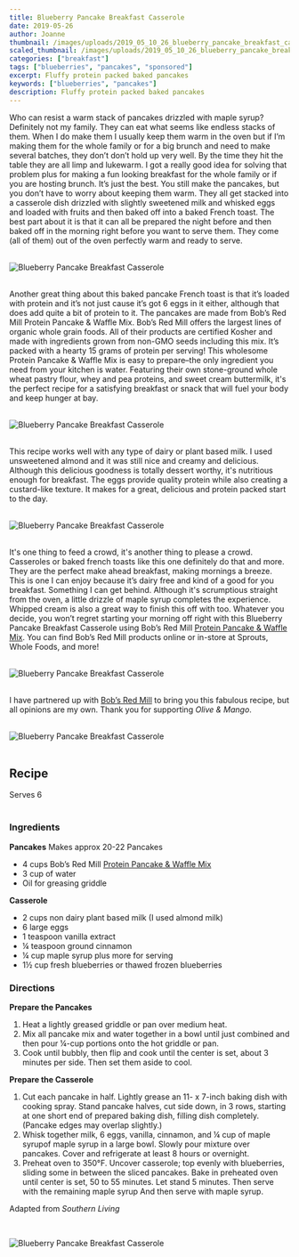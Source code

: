 ```yaml
---
title: Blueberry Pancake Breakfast Casserole
date: 2019-05-26
author: Joanne
thumbnail: /images/uploads/2019_05_10_26_blueberry_pancake_breakfast_casserole_1.jpg
scaled_thumbnail: /images/uploads/2019_05_10_26_blueberry_pancake_breakfast_casserole_0.jpg
categories: ["breakfast"]
tags: ["blueberries", "pancakes", "sponsored"]
excerpt: Fluffy protein packed baked pancakes
keywords: ["blueberries", "pancakes"]
description: Fluffy protein packed baked pancakes
---
```


Who can resist a warm stack of pancakes drizzled with maple syrup? Definitely not my family. They can eat what seems like endless stacks of them. When I do make them I usually keep them warm in the oven but if I’m making them for the whole family or for a big brunch and need to make several batches, they don’t don’t hold up very well. By the time they hit the table they are all limp and lukewarm. I got a really good idea for solving that problem plus for making a fun looking breakfast for the whole family or if you are hosting brunch. It’s just the best. You still make the pancakes, but you don’t have to worry about keeping them warm. They all get stacked into a casserole dish drizzled with slightly sweetened milk and whisked eggs and loaded with fruits and then baked off into a baked French toast. The best part about it is that it can all be prepared the night before and then baked off in the morning right before you want to serve them. They come (all of them) out of the oven perfectly warm and ready to serve.
</br>
</br>

![Blueberry Pancake Breakfast Casserole](/images/uploads/2019_05_10_26_blueberry_pancake_breakfast_casserole_2.jpg)
</br>
</br>

Another great thing about this baked pancake French toast is that it’s loaded with protein and it’s not just cause it’s got 6 eggs in it either, although that does add quite a bit of protein to it. The pancakes are made from Bob’s Red Mill Protein Pancake & Waffle Mix. Bob’s Red Mill offers the largest lines of organic whole grain foods. All of their products are certified Kosher and made with ingredients grown from non-GMO seeds including this mix. It’s packed with a hearty 15 grams of protein per serving! This wholesome Protein Pancake & Waffle Mix is easy to prepare–the only ingredient you need from your kitchen is water. Featuring their own stone-ground whole wheat pastry flour, whey and pea proteins, and sweet cream buttermilk, it's the perfect recipe for a satisfying breakfast or snack that will fuel your body and keep hunger at bay. 
</br>
</br>

![Blueberry Pancake Breakfast Casserole](/images/uploads/2019_05_10_26_blueberry_pancake_breakfast_casserole_3.jpg)
</br>
</br>


This recipe works well with any type of dairy or plant based milk. I used unsweetened almond and it was still nice and creamy and delicious. Although this delicious goodness is totally dessert worthy, it's nutritious enough for breakfast.  The eggs provide quality protein while also creating a custard-like texture. It makes for a great, delicious and protein packed start to the day.
</br>
</br>

![Blueberry Pancake Breakfast Casserole](/images/uploads/2019_05_10_26_blueberry_pancake_breakfast_casserole_4.jpg)
</br>
</br>

It's one thing to feed a crowd, it's another thing to please a crowd. Casseroles or baked french toasts like this one definitely do that and more. They are the perfect make ahead breakfast, making mornings a breeze. This is one I can enjoy because it’s dairy free and kind of a good for you breakfast. Something I can get behind. Although it's scrumptious straight from the oven, a little drizzle of maple syrup completes the experience. Whipped cream is also a great way to finish this off with too. Whatever you decide, you won’t regret starting  your morning off right with this Blueberry Pancake Breakfast Casserole using Bob’s Red Mill <span class="highlight"><a rel="nofollow" href="https://www.bobsredmill.com/protein-pancake-mix.html">Protein Pancake & Waffle Mix</a></span>. You can find Bob’s Red Mill products online or in-store at Sprouts, Whole Foods, and more!
</br>
</br>

![Blueberry Pancake Breakfast Casserole](/images/uploads/2019_05_10_26_blueberry_pancake_breakfast_casserole_5.jpg)
</br>
</br>

I have partnered up with <span class="highlight"><a rel="nofollow" href="https://www.bobsredmill.com/?utm_source=TheOliveAndMango&utm_medium=influencer&utm_campaign=bobsredmill">Bob’s Red Mill</a></span> to bring you this fabulous recipe, but all opinions are my own. Thank you for supporting _Olive & Mango_.
</br>
</br>

![Blueberry Pancake Breakfast Casserole](/images/uploads/2019_05_10_26_blueberry_pancake_breakfast_casserole_6.jpg)
</br>
</br>

## Recipe
Serves 6
</br>
</br>

### Ingredients

__Pancakes__
Makes approx 20-22 Pancakes 

* <span itemprop="ingredients"> 4 cups Bob’s Red Mill <span class="highlight"><a rel="nofollow" href="https://www.bobsredmill.com/protein-pancake-mix.html">Protein Pancake & Waffle Mix</a></span> </span>
* <span itemprop="ingredients"> 3 cup of water </span>
* <span itemprop="ingredients"> Oil for greasing griddle </span>

__Casserole__

* <span itemprop="ingredients"> 2 cups non dairy plant based milk (I used almond milk) </span>
* <span itemprop="ingredients"> 6 large eggs </span>
* <span itemprop="ingredients"> 1 teaspoon vanilla extract </span>
* <span itemprop="ingredients"> &frac14; teaspoon ground cinnamon </span>
* <span itemprop="ingredients"> &frac14; cup maple syrup plus more for serving  </span>
* <span itemprop="ingredients"> 1&frac12; cup fresh blueberries or thawed frozen blueberries </span>

### Directions

__Prepare the Pancakes__

1. Heat a lightly greased griddle or pan over medium heat. 
2. Mix all pancake mix and water together in a bowl until just combined and then pour &frac14;-cup portions onto the hot griddle or pan. 
3. Cook until bubbly, then flip and cook until the center is set, about 3 minutes per side. Then set them aside to cool. 

__Prepare the Casserole__

1. Cut each pancake in half. Lightly grease an 11- x 7-inch baking dish with cooking spray. Stand pancake halves, cut side down, in 3 rows, starting at one short end of prepared baking dish, filling dish completely. (Pancake edges may overlap slightly.)
2. Whisk together milk, 6 eggs, vanilla, cinnamon, and &frac14; cup of maple syrupof maple syrup in a large bowl. Slowly pour mixture over pancakes. Cover and refrigerate at least 8 hours or overnight.
3. Preheat oven to 350°F. Uncover casserole; top evenly with blueberries, sliding some in between the sliced pancakes.  Bake in preheated oven until center is set, 50 to 55 minutes. Let stand 5 minutes. Then serve with the remaining maple syrup  And then serve with maple syrup. 

Adapted from _Southern Living_ 

</br>

![Blueberry Pancake Breakfast Casserole](/images/uploads/2019_05_10_26_blueberry_pancake_breakfast_casserole_7.jpg)
